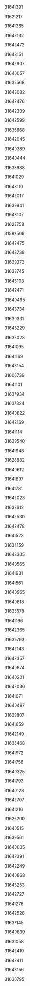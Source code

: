 31641391

31621217

31641365

31642132

31642472

31643151

31642907

31640057

31635568

31643082

31642476

31642309

31642599

31636668

31642045

31640389

31640444

31638688

31641029

31643110

31642017

31639941

31643107

31625758

31582509

31642475

31643739

31639373

31638745

31643103

31642471

31640495

31643734

31630331

31643229

31638023

31641095

31641169

31643154

31606739

31641101

31637934

31637324

31640822

31642169

31641114

31639540

31641948

31628882

31640612

31641897

31641781

31642023

31633612

31642530

31642478

31641523

31634159

31643305

31640565

31641931

31641561

31640965

31640818

31635578

31641196

31642365

31639793

31642143

31642357

31640874

31640201

31642030

31641671

31640497

31639807

31641659

31642149

31636468

31641972

31641758

31640325

31641793

31640128

31642707

31641216

31626200

31640515

31639561

31640035

31642391

31642249

31640868

31643253

31642727

31641276

31642528

31637145

31640839

31631058

31642410

31642411

31643156

31630795

